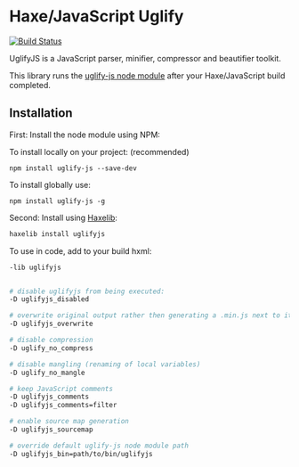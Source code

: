 # Haxe/JavaScript Uglify
[![Build Status](https://travis-ci.org/markknol/hx-uglifyjs.svg?branch=master)](https://travis-ci.org/markknol/hx-uglifyjs)

UglifyJS is a JavaScript parser, minifier, compressor and beautifier toolkit.

This library runs the [uglify-js node module](https://www.npmjs.com/package/uglify-js) after your Haxe/JavaScript build completed.

## Installation

First: Install the node module using NPM:

To install locally on your project: (recommended)
```cli
npm install uglify-js --save-dev
```

To install globally use:
```cli
npm install uglify-js -g
```

Second: Install using [Haxelib](https://lib.haxe.org/p/uglifyjs/):

```bash
haxelib install uglifyjs
```

To use in code, add to your build hxml:

```bash
-lib uglifyjs


# disable uglifyjs from being executed:
-D uglifyjs_disabled

# overwrite original output rather then generating a .min.js next to it
-D uglifyjs_overwrite

# disable compression
-D uglify_no_compress

# disable mangling (renaming of local variables)
-D uglify_no_mangle

# keep JavaScript comments
-D uglifyjs_comments
-D uglifyjs_comments=filter

# enable source map generation
-D uglifyjs_sourcemap

# override default uglify-js node module path
-D uglifyjs_bin=path/to/bin/uglifyjs
```
